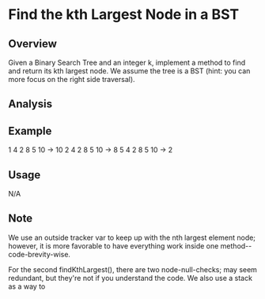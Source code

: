 # Find the kth Largest Node in a BST

Overview
---
Given a Binary Search Tree and an integer k, implement a method to find and return 
its kth largest node. We assume the tree is a BST (hint: you can more focus on the 
right side traversal).

Analysis
---

Example
---
1 4 2 8 5 10 -> 10
2 4 2 8 5 10 -> 8
5 4 2 8 5 10 -> 2

Usage
---
N/A

Note
---
We use an outside tracker var to keep up with the nth largest element node; 
however, it is more favorable to have everything work inside one method--
code-brevity-wise. 

For the second findKthLargest(), there are two node-null-checks; may seem 
redundant, but they're not if you understand the code. We also use a 
stack as a way to 

